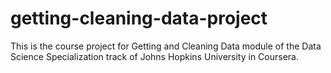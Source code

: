 # getting-cleaning-data-project
This is the course project for Getting and Cleaning Data module of the Data Science Specialization track of Johns Hopkins University in Coursera.
